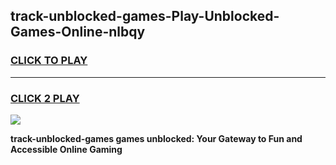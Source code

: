 
## track-unblocked-games-Play-Unblocked-Games-Online-nlbqy
<h3>
<a href="https://premium76.site?title=track-unblocked-games&ref=25A">CLICK TO PLAY</a></h3>
<hr>

<h3>
<a href="https://premium76.site?title=track-unblocked-games&ref=25A">CLICK 2 PLAY</a>
  
</h3>

<a href="https://premium76.site?title=track-unblocked-games&ref=25A"><img src="https://clearcache.store/games.png"></a>


**track-unblocked-games games unblocked: Your Gateway to Fun and Accessible Online Gaming**
